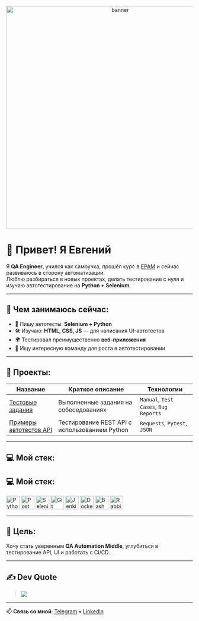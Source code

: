 <p align="center">
  <img src="https://user-images.githubusercontent.com/74038190/225813708-98b745f2-7d22-48cf-9150-083f1b00d6c9.gif" width="600" alt="banner">
</p>

# 👋 Привет! Я Евгений

Я **QA Engineer**, учился как самоучка, прошёл курс в [EPAM](https://epam.com) и сейчас развиваюсь в сторону автоматизации.  
Люблю разбираться в новых проектах, делать тестирование с нуля и изучаю автотестирование на **Python + Selenium**.

---

## 🚀 Чем занимаюсь сейчас:
- 🧪 Пишу автотесты: **Selenium + Python**
- 🛠️ Изучаю: **HTML, CSS, JS** — для написания UI-автотестов
- 🌍 Тестировал преимущественно **веб-приложения**
- 🤝 Ищу интересную команду для роста в автотестировании

---

## 📁 Проекты:

| Название | Краткое описание | Технологии |
|---------|------------------|------------|
| [Тестовые задания](https://github.com/baolev/Test-tasks) | Выполненные задания на собеседованиях | `Manual`, `Test Cases`, `Bug Reports` |
| [Примеры автотестов API](https://github.com/baolev/baolev/tree/main/Примеры%20Автотестов) | Тестирование REST API с использованием Python | `Requests`, `Pytest`, `JSON` |

---

## 💻 Мой стек:

## 💻 Мой стек:

<p align="left">
  <img src="https://raw.githubusercontent.com/danielcranney/readme-generator/main/public/icons/skills/python-colored.svg" width="36" alt="Python"/>
  <img src="https://www.vectorlogo.zone/logos/getpostman/getpostman-icon.svg" width="36" alt="Postman"/>
  <img src="https://raw.githubusercontent.com/SeleniumHQ/selenium/main/common/src/web/images/selenium_logo_square_green.png" width="36" alt="Selenium"/>
  <img src="https://www.vectorlogo.zone/logos/git-scm/git-scm-icon.svg" width="36" alt="Git"/>
  <img src="https://www.vectorlogo.zone/logos/jenkins/jenkins-icon.svg" width="36" alt="Jenkins"/>
  <img src="https://www.vectorlogo.zone/logos/docker/docker-icon.svg" width="36" alt="Docker"/>
  <img src="https://www.vectorlogo.zone/logos/gnu_bash/gnu_bash-icon.svg" width="36" alt="Bash"/>
  <img src="https://www.vectorlogo.zone/logos/rabbitmq/rabbitmq-icon.svg" width="36" alt="RabbitMQ"/>
</p>


---

## 🧠 Цель:
Хочу стать уверенным **QA Automation Middle**, углубиться в тестирование API, UI и работать с CI/CD.

---

## ✍️ Dev Quote

> ![](https://quotes-github-readme.vercel.app/api?type=horizontal&theme=radical)

---

📫 **Связь со мной**: [Telegram](https://t.me/Bolevboss) • [LinkedIn](https://www.linkedin.com/in/evgeniy-bool-471b28231/)
